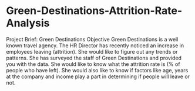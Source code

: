 # Green-Destinations-Attrition-Rate-Analysis

Project Brief: Green Destinations
Objective
Green Destinations is a well known travel agency. The HR Director has recently noticed an increase in employees leaving (attrition). She would like to figure out any trends or patterns.
She has surveyed the staff of Green Destinations and provided you with the data.
She would like to know what the attrition rate is (% of people who have left).
She would also like to know if factors like age, years at the company and income play a part in determining if people will leave or not.
